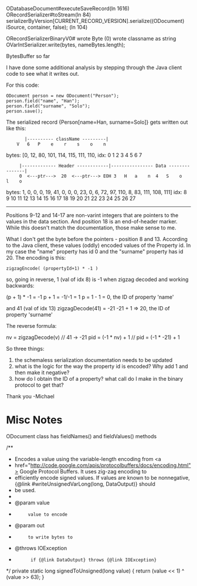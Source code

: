 

ODatabaseDocument#executeSaveRecord(ln 1616)
ORecordSerializer#toStream(ln 84)
      serializerByVersion[CURRENT_RECORD_VERSION].serialize((ODocument) iSource, container, false); (ln 104)
      
ORecordSerializerBinaryV0#
      wrote Byte (0)
      wrote classname as string
          OVarIntSerializer.write(bytes, nameBytes.length);
      

BytesBuffer so far


I have done some additional analysis by stepping through the Java client code to see what it writes out.

For this code:

    ODocument person = new ODocument("Person");
    person.field("name", "Han");
    person.field("surname", "Solo");
    person.save();


The serialized record {Person[name=Han, surname=Solo]} gets written out like this:

           |---------- className ---------|                                  
        V   6   P    e    r    s    o    n     
bytes: [0, 12, 80, 101, 114, 115, 111, 110, 
idx:    0   1   2    3    4    5    6    7  

         |------------- Header ------------|---------------- Data ---------------|
         0  <---ptr--->  20  <---ptr---> EOH 3   H   a    n  4   S    o    l    o      
bytes:   1, 0, 0, 0, 19, 41, 0, 0, 0, 23, 0, 6, 72, 97, 110, 8, 83, 111, 108, 111]
idx:     8  9 10 11  12  13 14 15 16  17 18 19  20  21   22 23  24   25   26   27


--------------------------------------------------------------------------
      
Positions 9-12 and 14-17 are non-varint integers that are pointers to the values in the data section.  And position 18 is an end-of-header marker. While this doesn't match the documentation, those make sense to me.

What I don't get the byte before the pointers - position 8 and 13.  According to the Java client, these values (oddly) encoded values of the Property id.  In my case the "name" property has id 0 and the "surname" property has id 20.  The encoding is this:

    zigzagEncode( (propertyId+1) * -1 )

so, going in reverse, 1 (val of idx 8) is -1 when zigzag decoded and working backwards:

(p + 1) * -1 = -1
p + 1 = -1/-1 = 1
p = 1 - 1 = 0, the ID of property 'name'

and 41 (val of idx 13)
zigzagDecode(41) = -21
-21 + 1 => 20, the ID of property 'surname'

The reverse formula:

   nv = zigzagDecode(v)  // 41 -> -21
   pid = (-1 * nv) + 1  // pid = (-1 * -21) + 1
   


So three things:

1. the schemaless serialization documentation needs to be updated
2. what is the logic for the way the property id is encoded?  Why add 1 and then make it negative?
3. how do I obtain the ID of a property?  what call do I make in the binary protocol to get that?

Thank you
-Michael


      
# Misc Notes

ODocument class has fieldNames() and fieldValues() methods
      
      
  /**
   * Encodes a value using the variable-length encoding from <a
   * href="http://code.google.com/apis/protocolbuffers/docs/encoding.html"> Google Protocol Buffers</a>. It uses zig-zag encoding to
   * efficiently encode signed values. If values are known to be nonnegative, {@link #writeUnsignedVarLong(long, DataOutput)} should
   * be used.
   * 
   * @param value
   *          value to encode
   * @param out
   *          to write bytes to
   * @throws IOException
   *           if {@link DataOutput} throws {@link IOException}
   */
  private static long signedToUnsigned(long value) {
    return (value << 1) ^ (value >> 63);
  }      
